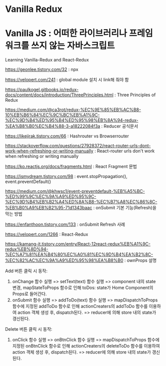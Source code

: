 # Vanilla Redux
# Vanilla JS : 어떠한 라이브러리나 프레임워크를 쓰지 않는 자바스크립트

Learning Vanilla-Redux and React-Redux

https://geonlee.tistory.com/32 : npx 

https://velopert.com/241 : global module 설치 시 link해 줘야 함

https://paulkogel.gitbooks.io/redux-docs/content/docs/introduction/ThreePrinciples.html : Three Principles of Redux

https://medium.com/@ca3rot/redux-%EC%9E%85%EB%AC%B8-10%EB%B6%84%EC%9C%BC%EB%A1%9C-%EC%9D%B4%ED%95%B4%ED%95%98%EB%8A%94-redux-%EA%B8%B0%EC%B4%88-3-a18222084f3a : Reducer 공식문서

https://likejirak.tistory.com/66 : Hashrouter vs Browserrouter

https://stackoverflow.com/questions/27928372/react-router-urls-dont-work-when-refreshing-or-writing-manually : React-router urls don't work when refreshing or writing manually

https://ko.reactjs.org/docs/fragments.html : React Fragment 문법

https://ismydream.tistory.com/98 : event.stopPropagation(), event.preventDefault()

https://medium.com/@khwsc1/event-preventdefault-%EB%A5%BC-%ED%99%9C%EC%9A%A9%ED%95%9C-%EC%9D%B4%EB%B2%A4%ED%8A%B8-%EC%B7%A8%EC%86%8C-%EB%B0%A9%EB%B2%95-71d1343baac : onSubmit 기본 기능(Refresh)을 막는 방법

https://enfanthoon.tistory.com/133 : onSubmit Refresh 사례

https://velopert.com/1266 : React-Redux

https://kamang-it.tistory.com/entry/React-12react-redux%EB%A1%9C-redux%EB%8D%94-%EC%A7%81%EA%B4%80%EC%A0%81%EC%9D%B4%EA%B2%8C-%EC%82%AC%EC%9A%A9%ED%95%98%EA%B8%B0 : ownProps 설명

Add 버튼 클릭 시 동작: 
1) onChange 함수 실행 => setText(text) 함수 실행 => component 내의 state 변경, mapStateToProps 함수로 인해 toDos: state가 Home Component의 Props로 들어간다.
2) onSubmit 함수 실행 => addToDo(text) 함수 실행 => mapDispatchToProps 함수에 지정된 addToDo 함수로 인해 actionCreaters의 addToDo 함수를 이용하여 action 객체 생성 후, dispatch된다. => reducer에 의해 store 내의 state가 갱신된다.

Delete 버튼 클릭 시 동작: 
1) onClick 함수 실행 => onBtnClick 함수 실행 => mapDispatchToProps 함수에 지정된 onBtnClick 함수로 인해 actionCreaters의 deleteToDo 함수를 이용하여 action 객체 생성 후, dispatch된다. => reducer에 의해 store 내의 state가 갱신된다.